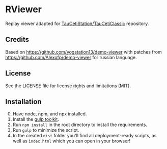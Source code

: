 # RViewer
Replay viewer adapted for [TauCetiStation/TauCetiClassic](https://github.com/TauCetiStation/TauCetiClassic) repository.

## Credits
Based on https://github.com/yogstation13/demo-viewer with patches from https://github.com/Alexofp/demo-viewer for russian language.

## License
See the LICENSE file for license rights and limitations (MIT).

## Installation

0. Have node, npm, and npx installed.
1. Install the [gulp toolkit](https://gulpjs.com).
2. Run `npm install` in the root directory to install the requirements.
3. Run `gulp` to minimize the script.
4. In the created `dist` folder you'll find all deployment-ready scripts, as well as `index.html` which you can open in your browser!
